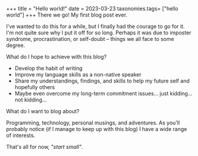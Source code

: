 +++
title = "Hello world!"
date = 2023-03-23
taxonomies.tags= ["hello world"]
+++
There we go! My first blog post ever.

I've wanted to do this for a while, but I finally had the courage to go for it. I'm not quite sure why I put it off for so long. Perhaps it was due to imposter syndrome, procrastination, or self-doubt – things we all face to some degree.

What do I hope to achieve with this blog?

- Develop the habit of writing
- Improve my language skills as a non-native speaker
- Share my understandings, findings, and skills to help my future self and hopefully others
- Maybe even overcome my long-term commitment issues... just kidding... not kidding...

What do I want to blog about?

Programming, technology, personal musings, and adventures. As you'll probably notice (if I manage to keep up with this blog) I have a wide range of interests.

That's all for now, *"start small"*.